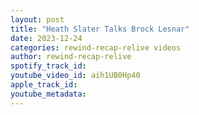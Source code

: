 ```yaml
---
layout: post
title: "Heath Slater Talks Brock Lesnar"
date: 2023-12-24
categories: rewind-recap-relive videos
author: rewind-recap-relive
spotify_track_id: 
youtube_video_id: aih1UB0Hp40
apple_track_id: 
youtube_metadata: 
---
```

